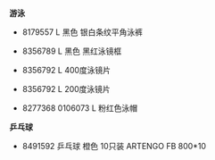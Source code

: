 **游泳**

- 8179557 L 黑色 银白条纹平角泳裤

- 8356789 L 黑色 黑红泳镜框

- 8356792 L 400度泳镜片

- 8356792 L 200度泳镜片

- 8277368 0106073 L 粉红色泳帽


**乒乓球**

- 8491592 乒乓球 橙色 10只装 ARTENGO FB 800*10